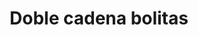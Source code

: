 ---
title: Doble cadena bolitas
date: 
draft: false

# descripcion
description : Cargantilla en plata 925 doble cadena unida. Largo regulable.

materials: 

color: 

dimensions: Largo 50 cm

code: 04-17-0855

type: "Colgantes"

categories: []

price: $4.030,00

price_eftvo: $3.425,00

# Images
# first image will be shown in the product page
images:
  # - image: "images/path_to_image"
  # La ubicacion de las imagenes es imagenes/Colgantes/Colgantes.Gargantillas/04-17-0855-doble-cadena-bolitas
  - image: "./images/colgantes/gargantillas/04-17-0855-doble-cadena-bolitas_a.jpg"
  - image: "./images/colgantes/gargantillas/04-17-0855-doble-cadena-bolitas_b.jpg"
---